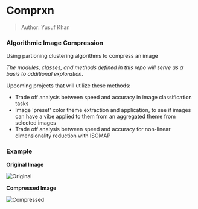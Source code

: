 # Comprxn

> Author: Yusuf Khan

### Algorithmic Image Compression


Using partioning clustering algorithms to compress an image

*The modules, classes, and methods defined in this repo will serve as a basis to additional exploration.*

Upcoming projects that will utilize these methods:
- Trade off analysis between speed and accuracy in image classification tasks
- Image 'preset' color theme extraction and application, to see if images can have a vibe applied to them from an aggregated theme from selected images
- Trade off analysis between speed and accuracy for non-linear dimensionality reduction with ISOMAP

### Example
**Original Image**

![Original]()

**Compressed Image**

![Compressed]()
